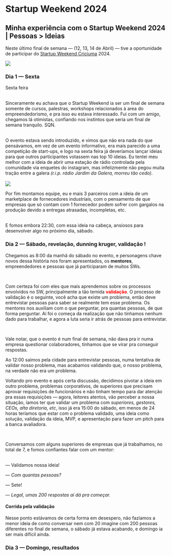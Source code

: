 # Startup Weekend 2024

## Minha experiência com o Startup Weekend 2024 | Pessoas > Ideias

Neste último final de semana — (12, 13, 14 de Abril) — tive a oportunidade de participar do <a href="https://www.instagram.com/swcriciuma/?hl=en">Startup Weekend Criciuma</a> 2024.

<img src="/images/sw.jpg">

### Dia 1 — Sexta
Sexta feira
<br />
<br />

Sinceramente eu achava que o Startup Weekend ia ser um final de semana somente de cursos, palestras, workshops relacionados à area do empreendedorismo, e pra isso eu estava interessado. Fui com um amigo, chegamos lá otimistas, confiando nos instintos que seria um final de semana tranquilo. SQN.
<br />
<br />

O evento estava sendo introduzido, e vimos que não era nada do que pensávamos, em vez de um evento informativo, era mais parecido a uma competição de start-ups, e logo na sexta feira já deveríamos lançar ideias para que outros participantes votassem nas top 10 ideias. Eu tentei meu melhor com a ideia de abrir uma estação de rádio controlada pela comunidade via enquetes do instagram, mas infelizmente não pegou muita tração entre a galera _(r.i.p. rádio Jardim da Galera, morreu tão cedo)_.
<br />
<br />
<img src="/images/escolha.jpg">

Por fim montamos equipe, eu e mais 3 parceiros com a ideia de um marketplace de fornecedores industriais, com o pensamento de que empresas que só contam com 1 fornecedor podem sofrer com gargalos na produção devido a entregas atrasadas, incompletas, etc.
<br />
<br />

E fomos embora 22:30, com essa ideia na cabeça, ansiosos para desenvolver algo no próximo dia, sábado.

### Dia 2 — Sábado, revelação, dunning kruger, validação !

Chegamos as 8:00 da manhã do sábado no evento, e personagens chave novos dessa história nos foram apresentados, os **mentores**, empreendedores e pessoas que já participaram de muitos SWs.

<br />

Com certeza foi com eles que mais aprendemos sobre os processos envolvidos no SW, principalmente a tão temida <span style="color: red">**validação**</span>. O processo de validação é o seguinte, você acha que existe um problema, então deve entrevistar pessoas para saber se realmente tem esse problema. Os mentores nos auxiliam com o que perguntar, pra quantas pessoas, de que forma perguntar.
Aí foi o começa da realização que não tínhamos nenhum dado para trabalhar, e agora a luta seria ir atrás de pessoas para entrevistar.

<br />

Vale notar, que o evento é num final de semana, não dava pra ir numa empresa questionar colaboradores, tínhamos que se virar pra conseguir respostas.

Ao 12:00 saímos pela cidade para entrevistar pessoas, numa tentativa de validar nosso problema, mas acabamos validando que, o nosso problema, na verdade não era um problema.

Voltando pro evento e após certa discussão, decidimos pivotar a ideia em outro problema, problemas corporativos, de superiores que precisam aprovar requisições de funcionários e não tinham tempo para dar atenção pra essas requisições — agora, leitores atentos, vão perceber a nossa situação, íamos ter que validar um problema com _superiores, gestores, CEOs, alta diretoria, etc_, isso já era 15:00 do sábado, em menos de 24 horas teríamos que estar com o problema validado, uma ideia como solução, validação da ideia, MVP, e apresentação para fazer um pitch para a banca avaliadora.

<br />

Conversamos com alguns superiores de empresas que já trabalhamos, no total de 7, e fomos confiantes falar com um mentor:

<br />
<section>
— Validamos nossa ideia!

— _Com quantas pessoas?_

—
<span>Sete!</span>

— _Legal, umas 200 respostas aí dá pra começar._
</section>


#### Corrida pela validação

Nesse ponto estávamos de certa forma em desespero, não fazíamos a menor ideia de como conversar nem com 20 imagine com 200 pessoas diferentes no final de semana, o sábado já estava acabando, e domingo ia ser mais difícil ainda.



### Dia 3 — Domingo, resultados